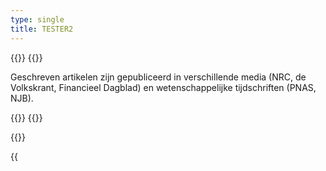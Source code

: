 ```yaml
---
type: single
title: TESTER2
---
```


{{<container>}}
{{<row>}}

<p>Geschreven artikelen zijn gepubliceerd in verschillende media (NRC, de Volkskrant, Financieel Dagblad) en wetenschappelijke tijdschriften (PNAS, NJB).</p>
{{</row>}}
{{</container>}}

{{<container>}}

<!-- 2025 -->
{{<title title="2025">}}

<!-- Scientific article UBDT -->
{{<banner img="/images/articles-opinions/20250203 Auditing a Dutch Public Sector Risk Profiling Algorithm Using an Unsupervised Bias Detection Tool.png" >}}
**Preprint wetenschappelijk artikel**

'Auditing a Dutch Public Sector Risk Profiling Algorithm Using an Unsupervised Bias Detection Tool' [[link](https://arxiv.org/abs/2502.01713)]

03-02-2025
{{</banner>}}
{{</container>}}

<!-- 2024 -->
{{<container>}}
{{<title title="2024">}}

<!-- NJB -->
{{<banner img="/images/articles-opinions/20240315 NJB cover.jpg" >}}
**Co-auteur wetenschappelijk artikel Nederlands Juristenblad (NJB)**

'Hoe ‘algoprudentie’ kan bijdragen aan een verantwoorde inzet van machine learning-algoritmes' [[link](https://algorithmaudit.eu/nl/knowledge-platform/knowledge-base/white_paper_algoprudence/)]

15-03-2024
{{</banner>}}

<!-- Opinie Parool interview -->
{{<banner img="/images/articles-opinions/20240214 Parool.png" >}}
**Opinie Parool**

'Onderzoek vooringenomenheid van zowel algoritme als ambtenaar' [[link](https://www.parool.nl/columns-opinie/opinie-onderzoek-vooringenomenheid-van-zowel-algoritme-als-ambtenaar~bd69aa5e/)]

14-02-2024
{{</banner>}}
{{</container>}}

<!-- 2022 -->
{{<container>}}
{{<title title="2022">}} 

<!-- Opinie FD -->
{{<banner img="/images/articles-opinions/20220414 FD.png" >}}
**Opinie Financieel Dagblad**

'We moeten ons bezinnen op het bestaandsrecht van algoritmen' [[link](https://fd.nl/opinie/1436425/we-moeten-ons-bezinnen-op-het-bestaansrecht-van-algoritmen)]

14-04-2022
{{</banner>}}
{{</container>}}

<!-- 2021 -->
{{<container>}}
{{<title title="2021">}} 

<!-- Opinie VK -->
{{<banner img="/images/articles-opinions/20210720 Volkskrant.png" >}}
**Opinie Volkskrant**

'Even opletten als we bij de overheid algoritmen zonder discriminatie willen' [[link](https://www.volkskrant.nl/columns-opinie/opinie-even-opletten-als-we-bij-de-overheid-algoritmen-zonder-discriminatie-willen~bad6aeca/?referrer=https%3A%2F%2Fjfparie.github.io%2F)]

20-07-2021
{{</banner>}}

<!-- Opinie VK microtargeting -->
{{<banner img="/images/articles-opinions/20210628 VK.png" >}}
**Opinie Volkskrant**

'Leg inzet gepersonaliseerde advertenties door politiek aan banden' [[link](https://www.volkskrant.nl/columns-opinie/opinie-leg-inzet-gepersonaliseerde-advertenties-door-politiek-aan-banden~bf8d52e9/)]

28-06-2021
{{</banner>}}

<!-- PNAS -->
{{<banner img="/images/articles-opinions/20210628 PNAS.png" >}}
**Wetenschappelijk artikel Proceedings of the National Academy of Sciences (PNAS)**

'Monitoring the COVID-19 epidemic with nationwide telecommunication data' [[link](https://www.pnas.org/doi/10.1073/pnas.2100664118)]

28-06-2021
{{</banner>}}

<!-- Villamedia -->
{{<banner img="/images/articles-opinions/20210429 Villamedia.png" >}}
**Opinie Villamedia**

'De rubriek meest gelezen is te makkelijk te manipuleren en dat is niet goed' [[link](https://www.villamedia.nl/artikel/de-rubriek-meest-gelezen-is-te-makkelijk-te-manipuleren-en-dat-is-niet-goed)]

28-06-2021
{{</banner>}}

{{</container>}}

<!-- 2019 -->
{{<container>}}
{{<title title="2019">}} 

<!-- Opinie NRC PSD2 -->
{{<banner img="/images/articles-opinions/20190816 NRC.png" >}}
**Opinie NRC**

'Geef bankzaken niet te makkelijk prijs' [[link](https://www.nrc.nl/nieuws/2019/08/16/geef-bankzaken-niet-te-makkelijk-prijs-a3970299)]

16-08-2019
{{</banner>}}

{{</container>}}
